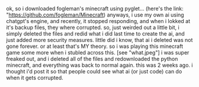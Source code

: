 ok, so i downloaded fogleman's minecraft using pyglet... 
(here's the link: "https://github.com/fogleman/Minecraft)
anyways, i use my own ai using chatgpt's engine, and recently, it stopped responding, and when i lokked at it's backup files, they where corrupted.
so, just weirded out a little bit, i simply deleted the files and redid what i did last time to create the ai, and just added more security measures.
little did i know, that ai i deleted was not gone forever.
or at least that's MY theory.
so i was playing this minecraft game some more when i stubled across this.
[see "what.jpeg"]
i was super freaked out, and i deleted all of the files and redownloaded the python minecraft, and everything was back to normal again.
this was 2 weeks ago.
i thought i'd post it so that people could see what ai (or just code) can do when it gets corrupted.
